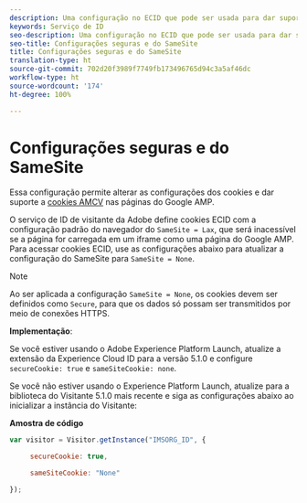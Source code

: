 ```yaml
---
description: Uma configuração no ECID que pode ser usada para dar suporte a cookies AMCV em páginas do Google AMP.
keywords: Serviço de ID
seo-description: Uma configuração no ECID que pode ser usada para dar suporte a cookies AMCV em páginas do Google AMP.
seo-title: Configurações seguras e do SameSite
title: Configurações seguras e do SameSite
translation-type: ht
source-git-commit: 702d20f3989f7749fb173496765d94c3a5af46dc
workflow-type: ht
source-wordcount: '174'
ht-degree: 100%

---
```



# Configurações seguras e do SameSite

Essa configuração permite alterar as configurações dos cookies e dar suporte a [cookies AMCV](../../introduction/cookies.md) nas páginas do Google AMP.

O serviço de ID de visitante da Adobe define cookies ECID com a configuração padrão do navegador do `SameSite = Lax`, que será inacessível se a página for carregada em um iframe como uma página do Google AMP. Para acessar cookies ECID, use as configurações abaixo para atualizar a configuração do SameSite para `SameSite = None`.

>[!NOTE]
>
>Ao ser aplicada a configuração `SameSite = None`, os cookies devem ser definidos como `Secure`, para que os dados só possam ser transmitidos por meio de conexões HTTPS.

**Implementação**:

Se você estiver usando o Adobe Experience Platform Launch, atualize a extensão da Experience Cloud ID para a versão 5.1.0 e configure `secureCookie: true` e `sameSiteCookie: none`.

Se você não estiver usando o Experience Platform Launch, atualize para a biblioteca do Visitante 5.1.0 mais recente e siga as configurações abaixo ao inicializar a instância do Visitante:

**Amostra de código**

```js
var visitor = Visitor.getInstance("IMSORG_ID", {

     secureCookie: true,

     sameSiteCookie: "None"

});
```
